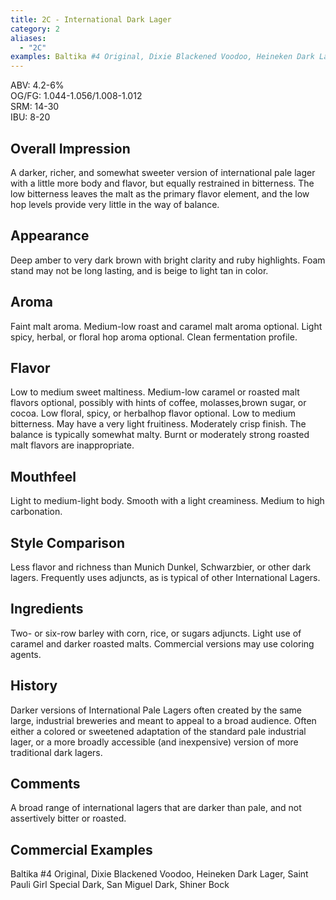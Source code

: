 ```yaml
---
title: 2C - International Dark Lager
category: 2
aliases: 
  - "2C"
examples: Baltika #4 Original, Dixie Blackened Voodoo, Heineken Dark Lager, Saint Pauli Girl Special Dark, San Miguel Dark, Shiner Bock
---
```


ABV: 4.2-6%  
OG/FG: 1.044-1.056/1.008-1.012  
SRM: 14-30  
IBU: 8-20

## Overall Impression
A darker, richer, and somewhat sweeter version of international pale lager with a little more body and flavor, but equally restrained in bitterness. The low bitterness leaves the malt as the primary flavor element, and the low hop levels provide very little in the way of balance.

## Appearance
Deep amber to very dark brown with bright clarity and ruby highlights. Foam stand may not be long lasting, and is beige to light tan in color.

## Aroma
Faint malt aroma. Medium-low roast and caramel malt aroma optional. Light spicy, herbal, or floral hop aroma optional. Clean fermentation profile.

## Flavor
Low to medium sweet maltiness. Medium-low caramel or roasted malt flavors optional, possibly with hints of coffee, molasses,brown sugar, or cocoa. Low floral, spicy, or herbalhop flavor optional. Low to medium bitterness. May have a very light fruitiness. Moderately crisp finish. The balance is typically somewhat malty. Burnt or moderately strong roasted malt flavors are inappropriate.

## Mouthfeel
Light to medium-light body. Smooth with a light creaminess. Medium to high carbonation.

## Style Comparison
Less flavor and richness than Munich Dunkel, Schwarzbier, or other dark lagers. Frequently uses adjuncts, as is typical of other International Lagers.

## Ingredients
Two- or six-row barley with corn, rice, or sugars adjuncts. Light use of caramel and darker roasted malts. Commercial versions may use coloring agents.

## History
Darker versions of International Pale Lagers often created by the same large, industrial breweries and meant to appeal to a broad audience. Often either a colored or sweetened adaptation of the standard pale industrial lager, or a more broadly accessible (and inexpensive) version of more traditional dark lagers.

## Comments
A broad range of international lagers that are darker than pale, and not assertively bitter or roasted.

## Commercial Examples
Baltika #4 Original, Dixie Blackened Voodoo, Heineken Dark Lager, Saint Pauli Girl Special Dark, San Miguel Dark, Shiner Bock





